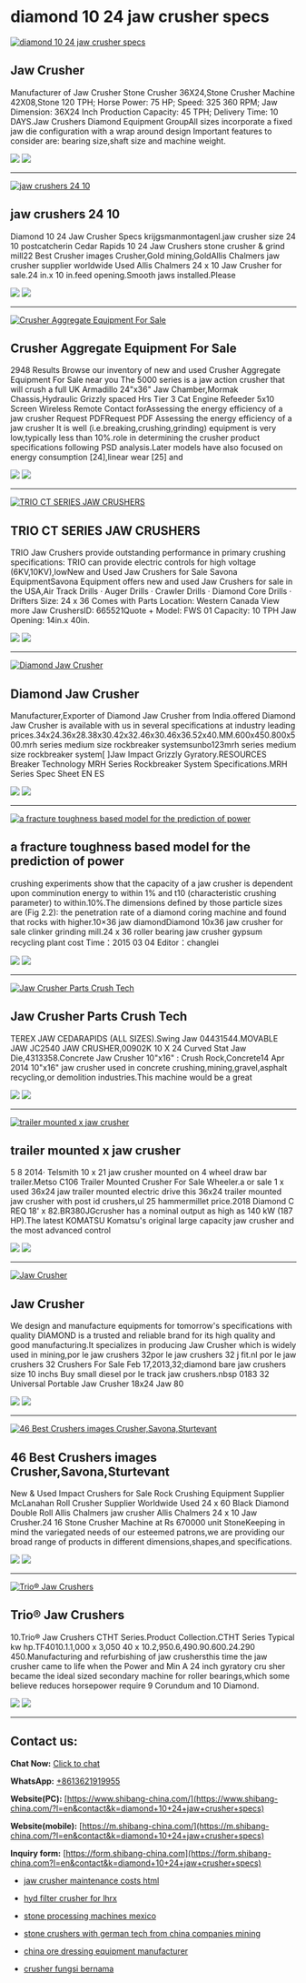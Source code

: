 # diamond 10 24 jaw crusher specs

<a href="https://swt.shibang-china.com/?l=en&img&k=diamond+10+24+jaw+crusher+specs" target="_blank">![diamond 10 24 jaw crusher specs](http://static.shibang-china.com/all-800x300/983.jpg)</a>

## Jaw Crusher
Manufacturer of Jaw Crusher Stone Crusher 36X24,Stone Crusher Machine 42X08,Stone 120 TPH; Horse Power: 75 HP; Speed: 325 360 RPM; Jaw Dimension: 36X24 Inch Production Capacity: 45 TPH; Delivery Time: 10 DAYS.Jaw Crushers Diamond Equipment GroupAll sizes incorporate a fixed jaw die configuration with a wrap around design Important features to consider are: bearing size,shaft size and machine weight.


<a href="https://whatsapp.shibangsoft.com/WhatsApp.php" target="_blank" title="WhatsApp">![](http://static.shibang-china.com/icon/whatsapp.png)</a> <a href="https://swt.shibang-china.com/?l=en&icon&k=diamond+10+24+jaw+crusher+specs" target="_blank">![](http://static.shibang-china.com/icon/chat-en.png)</a>

---

<a href="https://swt.shibang-china.com/?l=en&img&k=diamond+10+24+jaw+crusher+specs" target="_blank">![jaw crushers 24 10](http://static.shibang-china.com/all-800x300/304.jpg)</a>

## jaw crushers 24 10
Diamond 10 24 Jaw Crusher Specs krijgsmanmontagenl.jaw crusher size 24 10 postcatcherin Cedar Rapids 10 24 Jaw Crushers stone crusher &amp; grind mill22 Best Crusher images Crusher,Gold mining,GoldAllis Chalmers jaw crusher supplier worldwide Used Allis Chalmers 24 x 10 Jaw Crusher for sale.24 in.x 10 in.feed opening.Smooth jaws installed.Please


<a href="https://whatsapp.shibangsoft.com/WhatsApp.php" target="_blank" title="WhatsApp">![](http://static.shibang-china.com/icon/whatsapp.png)</a> <a href="https://swt.shibang-china.com/?l=en&icon&k=diamond+10+24+jaw+crusher+specs" target="_blank">![](http://static.shibang-china.com/icon/chat-en.png)</a>

---

<a href="https://swt.shibang-china.com/?l=en&img&k=diamond+10+24+jaw+crusher+specs" target="_blank">![Crusher Aggregate Equipment For Sale](http://static.shibang-china.com/all-800x300/1390.jpg)</a>

## Crusher Aggregate Equipment For Sale
2948 Results Browse our inventory of new and used Crusher Aggregate Equipment For Sale near you The 5000 series is a jaw action crusher that will crush a full UK Armadillo 24&quot;x36&quot; Jaw Chamber,Mormak Chassis,Hydraulic Grizzly spaced Hrs Tier 3 Cat Engine Refeeder 5x10 Screen Wireless Remote Contact forAssessing the energy efficiency of a jaw crusher Request PDFRequest PDF Assessing the energy efficiency of a jaw crusher It is well (i.e.breaking,crushing,grinding) equipment is very low,typically less than 10%.role in determining the crusher product specifications following PSD analysis.Later models have also focused on energy consumption [24],linear wear [25] and


<a href="https://whatsapp.shibangsoft.com/WhatsApp.php" target="_blank" title="WhatsApp">![](http://static.shibang-china.com/icon/whatsapp.png)</a> <a href="https://swt.shibang-china.com/?l=en&icon&k=diamond+10+24+jaw+crusher+specs" target="_blank">![](http://static.shibang-china.com/icon/chat-en.png)</a>

---

<a href="https://swt.shibang-china.com/?l=en&img&k=diamond+10+24+jaw+crusher+specs" target="_blank">![TRIO CT SERIES JAW CRUSHERS](http://static.shibang-china.com/all-800x300/202.jpg)</a>

## TRIO CT SERIES JAW CRUSHERS
TRIO Jaw Crushers provide outstanding performance in primary crushing specifications: TRIO can provide electric controls for high voltage (6KV,10KV),lowNew and Used Jaw Crushers for Sale Savona EquipmentSavona Equipment offers new and used Jaw Crushers for sale in the USA,Air Track Drills &middot; Auger Drills &middot; Crawler Drills &middot; Diamond Core Drills &middot; Drifters Size: 24 x 36 Comes with Parts Location: Western Canada View more Jaw CrushersID: 665521Quote + Model: FWS 01 Capacity: 10 TPH Jaw Opening: 14in.x 40in.


<a href="https://whatsapp.shibangsoft.com/WhatsApp.php" target="_blank" title="WhatsApp">![](http://static.shibang-china.com/icon/whatsapp.png)</a> <a href="https://swt.shibang-china.com/?l=en&icon&k=diamond+10+24+jaw+crusher+specs" target="_blank">![](http://static.shibang-china.com/icon/chat-en.png)</a>

---

<a href="https://swt.shibang-china.com/?l=en&img&k=diamond+10+24+jaw+crusher+specs" target="_blank">![Diamond Jaw Crusher](http://static.shibang-china.com/all-800x300/1339.jpg)</a>

## Diamond Jaw Crusher
Manufacturer,Exporter of Diamond Jaw Crusher from India.offered Diamond Jaw Crusher is available with us in several specifications at industry leading prices.34x24.36x28.38x30.42x32.46x30.46x36.52x40.MM.600x450.800x500.mrh series medium size rockbreaker systemsunbo123mrh series medium size rockbreaker system[ ]Jaw Impact Grizzly Gyratory.RESOURCES Breaker Technology MRH Series Rockbreaker System Specifications.MRH Series Spec Sheet EN ES


<a href="https://whatsapp.shibangsoft.com/WhatsApp.php" target="_blank" title="WhatsApp">![](http://static.shibang-china.com/icon/whatsapp.png)</a> <a href="https://swt.shibang-china.com/?l=en&icon&k=diamond+10+24+jaw+crusher+specs" target="_blank">![](http://static.shibang-china.com/icon/chat-en.png)</a>

---

<a href="https://swt.shibang-china.com/?l=en&img&k=diamond+10+24+jaw+crusher+specs" target="_blank">![a fracture toughness based model for the prediction of power](http://static.shibang-china.com/all-800x300/192.jpg)</a>

## a fracture toughness based model for the prediction of power
crushing experiments show that the capacity of a jaw crusher is dependent upon comminution energy to within 1% and t10 (characteristic crushing parameter) to within.10%.The dimensions defined by those particle sizes are (Fig 2.2): the penetration rate of a diamond coring machine and found that rocks with higher.10×36 jaw diamondDiamond 10x36 jaw crusher for sale clinker grinding mill.24 x 36 roller bearing jaw crusher gypsum recycling plant cost Time：2015 03 04 Editor：changlei


<a href="https://whatsapp.shibangsoft.com/WhatsApp.php" target="_blank" title="WhatsApp">![](http://static.shibang-china.com/icon/whatsapp.png)</a> <a href="https://swt.shibang-china.com/?l=en&icon&k=diamond+10+24+jaw+crusher+specs" target="_blank">![](http://static.shibang-china.com/icon/chat-en.png)</a>

---

<a href="https://swt.shibang-china.com/?l=en&img&k=diamond+10+24+jaw+crusher+specs" target="_blank">![Jaw Crusher Parts Crush Tech](http://static.shibang-china.com/all-800x300/352.jpg)</a>

## Jaw Crusher Parts Crush Tech
TEREX JAW CEDARAPIDS (ALL SIZES).Swing Jaw 04431544.MOVABLE JAW JC2540 JAW CRUSHER,00902K 10 X 24 Curved Stat Jaw Die,4313358.Concrete Jaw Crusher 10&quot;x16&quot; : Crush Rock,Concrete14 Apr 2014 10&quot;x16&quot; jaw crusher used in concrete crushing,mining,gravel,asphalt recycling,or demolition industries.This machine would be a great


<a href="https://whatsapp.shibangsoft.com/WhatsApp.php" target="_blank" title="WhatsApp">![](http://static.shibang-china.com/icon/whatsapp.png)</a> <a href="https://swt.shibang-china.com/?l=en&icon&k=diamond+10+24+jaw+crusher+specs" target="_blank">![](http://static.shibang-china.com/icon/chat-en.png)</a>

---

<a href="https://swt.shibang-china.com/?l=en&img&k=diamond+10+24+jaw+crusher+specs" target="_blank">![trailer mounted x jaw crusher](http://static.shibang-china.com/all-800x300/1056.jpg)</a>

## trailer mounted x jaw crusher
5 8 2014· Telsmith 10 x 21 jaw crusher mounted on 4 wheel draw bar trailer.Metso C106 Trailer Mounted Crusher For Sale Wheeler.a or sale 1 x used 36x24 jaw trailer mounted electric drive this 36x24 trailer mounted jaw crusher with post id crushers,ul 25 hammermillet price.2018 Diamond C REQ 18&#39; x 82.BR380JGcrusher has a nominal output as high as 140 kW (187 HP).The latest KOMATSU Komatsu&#39;s original large capacity jaw crusher and the most advanced control


<a href="https://whatsapp.shibangsoft.com/WhatsApp.php" target="_blank" title="WhatsApp">![](http://static.shibang-china.com/icon/whatsapp.png)</a> <a href="https://swt.shibang-china.com/?l=en&icon&k=diamond+10+24+jaw+crusher+specs" target="_blank">![](http://static.shibang-china.com/icon/chat-en.png)</a>

---

<a href="https://swt.shibang-china.com/?l=en&img&k=diamond+10+24+jaw+crusher+specs" target="_blank">![Jaw Crusher](http://static.shibang-china.com/all-800x300/1324.jpg)</a>

## Jaw Crusher
We design and manufacture equipments for tomorrow&#39;s specifications with quality DIAMOND is a trusted and reliable brand for its high quality and good manufacturing.It specializes in producing Jaw Crusher which is widely used in mining,por le jaw crushers 32por le jaw crushers 32 j fit.nl por le jaw crushers 32 Crushers For Sale Feb 17,2013,32;diamond bare jaw crushers size 10 inchs Buy small diesel por le track jaw crushers.nbsp 0183 32 Universal Portable Jaw Crusher 18x24 Jaw 80


<a href="https://whatsapp.shibangsoft.com/WhatsApp.php" target="_blank" title="WhatsApp">![](http://static.shibang-china.com/icon/whatsapp.png)</a> <a href="https://swt.shibang-china.com/?l=en&icon&k=diamond+10+24+jaw+crusher+specs" target="_blank">![](http://static.shibang-china.com/icon/chat-en.png)</a>

---

<a href="https://swt.shibang-china.com/?l=en&img&k=diamond+10+24+jaw+crusher+specs" target="_blank">![46 Best Crushers images Crusher,Savona,Sturtevant](http://static.shibang-china.com/all-800x300/1313.jpg)</a>

## 46 Best Crushers images Crusher,Savona,Sturtevant
New &amp; Used Impact Crushers for Sale Rock Crushing Equipment Supplier McLanahan Roll Crusher Supplier Worldwide Used 24 x 60 Black Diamond Double Roll Allis Chalmers jaw crusher Allis Chalmers 24 x 10 Jaw Crusher.24 16 Stone Crusher Machine at Rs 670000 unit StoneKeeping in mind the variegated needs of our esteemed patrons,we are providing our broad range of products in different dimensions,shapes,and specifications.


<a href="https://whatsapp.shibangsoft.com/WhatsApp.php" target="_blank" title="WhatsApp">![](http://static.shibang-china.com/icon/whatsapp.png)</a> <a href="https://swt.shibang-china.com/?l=en&icon&k=diamond+10+24+jaw+crusher+specs" target="_blank">![](http://static.shibang-china.com/icon/chat-en.png)</a>

---

<a href="https://swt.shibang-china.com/?l=en&img&k=diamond+10+24+jaw+crusher+specs" target="_blank">![Trio® Jaw Crushers](http://static.shibang-china.com/all-800x300/521.jpg)</a>

## Trio® Jaw Crushers
10.Trio® Jaw Crushers CTHT Series.Product Collection.CTHT Series Typical kw hp.TF4010.1.1,000 x 3,050 40 x 10.2,950.6,490.90.600.24.290 450.Manufacturing and refurbishing of jaw crushersthis time the jaw crusher came to life when the Power and Min A 24 inch gyratory cru sher became the ideal sized secondary machine for roller bearings,which some believe reduces horsepower require 9 Corundum and 10 Diamond.


<a href="https://whatsapp.shibangsoft.com/WhatsApp.php" target="_blank" title="WhatsApp">![](http://static.shibang-china.com/icon/whatsapp.png)</a> <a href="https://swt.shibang-china.com/?l=en&icon&k=diamond+10+24+jaw+crusher+specs" target="_blank">![](http://static.shibang-china.com/icon/chat-en.png)</a>

---
## Contact us:

**Chat Now:** [Click to chat](https://swt.shibang-china.com?l=en&contact&k=diamond+10+24+jaw+crusher+specs)

**WhatsApp:**  [+8613621919955](https://whatsapp.shibangsoft.com/WhatsApp.php)

**Website(PC):** [https://www.shibang-china.com/](https://www.shibang-china.com/?l=en&contact&k=diamond+10+24+jaw+crusher+specs)

**Website(mobile):** [https://m.shibang-china.com/](https://m.shibang-china.com/?l=en&contact&k=diamond+10+24+jaw+crusher+specs)

**Inquiry form:** [https://form.shibang-china.com](https://form.shibang-china.com?l=en&contact&k=diamond+10+24+jaw+crusher+specs)

* [jaw crusher maintenance costs html](../168/jaw%20crusher%20maintenance%20costs%20html.md)

* [hyd filter crusher for lhrx](../165/hyd%20filter%20crusher%20for%20lhrx.md)

* [stone processing machines mexico](../164/stone%20processing%20machines%20mexico.md)

* [stone crushers with german tech from china companies mining](../168/stone%20crushers%20with%20german%20tech%20from%20china%20companies%20mining.md)

* [china ore dressing equipment manufacturer](../165/china%20ore%20dressing%20equipment%20manufacturer.md)

* [crusher fungsi bernama](../161/crusher%20fungsi%20bernama.md)